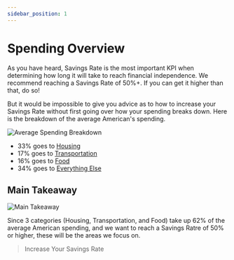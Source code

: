 ```yaml
---
sidebar_position: 1
---
```


# Spending Overview

As you have heard, Savings Rate is the most important KPI when determining how long it will take to reach financial independence. We recommend reaching a Savings Rate of 50%+. If you can get it higher than that, do so!

But it would be impossible to give you advice as to how to increase your Savings Rate without first going over how your spending breaks down. Here is the breakdown of the average American's spending.

![Average Spending Breakdown](/img/average-spending-breakdown-dark.svg)

* 33% goes to [Housing](housing.md)
* 17% goes to [Transportation](transportation.md)
* 16% goes to [Food](food.md)
* 34% goes to [Everything Else](everything-else.md)

## Main Takeaway

![Main Takeaway](/img/spending-takeaway-dark.svg)

Since 3 categories (Housing, Transportation, and Food) take up 62% of the average American spending, and we want to reach a Savings Ratre of 50% or higher, these will be the areas we focus on.

>Increase Your Savings Rate